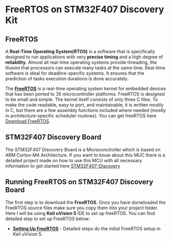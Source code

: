 # FreeRTOS on STM32F407 Discovery Kit

## FreeRTOS

A **Real-Time Operating System(RTOS)**  is a software that is specifically designed to run applications with very **precise timing** and a high degree of **reliability**. Almost all real-time operating systems provide threading, the illusion that processors can execute many tasks at the same time. Real-time software is ideal for deadline-specific systems. It ensures that the prediction of tasks execution durations is done accurately.

The **[FreeRTOS](https://www.freertos.org/)** is a real-time operating system kernel for embedded devices that has been ported to 35 microcontroller platforms. FreeRTOS is designed to be small and simple. The kernel itself consists of only three C files. To make the code readable, easy to port, and maintainable, it is written mostly in C, but there are a few assembly functions included where needed (mostly in architecture-specific scheduler routines). You can get freeRTOS here [Download FreeRTOS](https://www.freertos.org/a00104.html).

## STM32F407 Discovery Board
The STM32F407 Discovery Board is a Microconctroller which is based on ARM Cortex-M4 Architecture. If you want to know about this MUC there is a detailed project made on how to use this MCU with all necessary information to get started here [STM32F407-Discovery](https://github.com/SharathN25/STM32F407-Discovery)

## Running FreeRTOS on STM32F407 Discovery Board
The first step is to download the **FreeRTOS**. Once you have donwloaded the FreeRTOS source files make sure you copy them into your project folder. Here I will be using **Keil uVision 5** IDE to set up freeRTOS.  You can find detailed step to set up FreeRTOS below:

* **[Setting Up FreeRTOS](https://github.com/SharathN25/FreeRTOS_On_STM32F407Discovery/tree/master/Seeting%20up%20FreeRTOS)** - Detailed steps do the initial FreeRTOS setup in Keil uVision 5.

